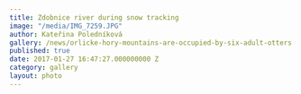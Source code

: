 ```yaml
---
title: Zdobnice river during snow tracking
image: "/media/IMG_7259.JPG"
author: Kateřina Poledníková
gallery: /news/orlicke-hory-mountains-are-occupied-by-six-adult-otters
published: true
date: 2017-01-27 16:47:27.000000000 Z
category: gallery
layout: photo
---
```

